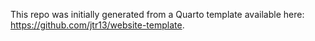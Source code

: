 This repo was initially generated from a Quarto template available here: https://github.com/jtr13/website-template.
